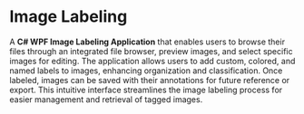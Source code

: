 # Image Labeling
A **C# WPF Image Labeling Application** that enables users to browse their files through an integrated file browser, preview images, and select specific images for editing. The application allows users to add custom, colored, and named labels to images, enhancing organization and classification. Once labeled, images can be saved with their annotations for future reference or export. This intuitive interface streamlines the image labeling process for easier management and retrieval of tagged images.
